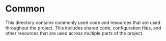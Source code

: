 # Common

This directory contains commonly used code and resources that are used throughout the project. This includes shared code, configuration files, and other resources that are used across multiple parts of the project.
